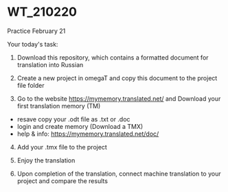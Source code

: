 # WT_210220
Practice February 21

Your today's task:

1. Download this repository, which contains a formatted document for translation into Russian

2. Create a new project in omegaT and copy this document to the project file folder

3. Go to the website https://mymemory.translated.net/ and Download your first translation memory (TM)
  - resave copy your .odt file as .txt or .doc
  - login and create memory (Download a TMX)
  - help & info: https://mymemory.translated.net/doc/

4. Add your .tmx file to the project

5. Enjoy the translation

6. Upon completion of the translation, connect machine translation to your project and compare the results
